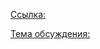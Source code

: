 [Ссылка:](https://www.nexusmods.com/dragonage/mods/4689/)

[Тема обсуждения:](https://forums.nexusmods.com/index.php?/topic/5713562-qwinns-ultimate-dao-fixpack-v30-open-beta/page-80)

